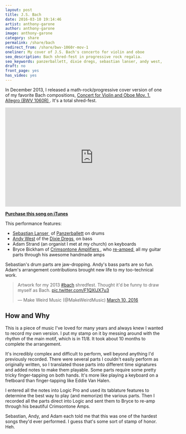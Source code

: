 ```yaml
---
layout: post
title: J.S. Bach
date: 2016-03-10 19:14:46
artist: anthony-garone
author: anthony-garone
image: anthony-garone
category: share
permalink: /share/bach
redirect_from: /share/bwv-1060r-mov-1
oneliner: My cover of J.S. Bach's concerto for violin and oboe
seo_description: Bach shred-fest in progressive rock regalia.
seo_keywords: panzerballett, dixie dregs, sebastian lanser, andy west, adam strand, crimsontone amps, math rock, bach rock
draft: no
front_page: yes
has_video: yes
---
```

In December 2013, I released a math-rock/progressive cover version of one of my favorite Bach compositions, [Concert for Violin and Oboe Mov. 1, Allegro (BWV 1060R)&nbsp;<i class="non-mwm fa fa-external-link-square"></i>](https://en.wikipedia.org/wiki/Keyboard_concertos_by_Johann_Sebastian_Bach#Concerto_in_C_minor.2C_BWV_1060). It's a total shred-fest.

<div class="video-wrapper"><iframe width="560" height="315" src="https://www.youtube.com/embed/OUDXsoV6-ak" frameborder="0" allowfullscreen></iframe></div>

**[Purchase this song on iTunes](https://itunes.apple.com/us/album/concerto-for-violin-oboe-in/id767515367)**

This performance features:

- [Sebastian Lanser&nbsp;<i class="non-mwm fa fa-external-link-square"></i>](http://sebastianlanser.com) of [Panzerballett](/discover/panzerballett) on drums
- [Andy West](/interview/andy-west) of the [Dixie Dregs&nbsp;<i class="non-mwm fa fa-external-link-square"></i>](https://en.wikipedia.org/wiki/Dixie_Dregs) on bass
- Adam Strand (an organist I met at my church) on keyboards
- Bryce Bickham of [Crimsontone Amplifiers&nbsp;<i class="non-mwm fa fa-external-link-square"></i>](http://crimsontone.com), who [re-amped&nbsp;<i class="non-mwm fa fa-external-link-square"></i>](https://en.wikipedia.org/wiki/Re-amp) all my guitar parts through his awesome handmade amps

Sebastian's drum parts are jaw-dropping. Andy's bass parts are so fun. Adam's arrangement contributions brought new life to my too-technical work.

<blockquote class="twitter-tweet" data-lang="en"><p lang="en" dir="ltr">Artwork for my 2013 <a href="https://twitter.com/hashtag/bach?src=hash">#bach</a> shredfest. Thought it&#39;d be funny to draw myself as Bach. <a href="https://t.co/F1QXIJX7u3">pic.twitter.com/F1QXIJX7u3</a></p>&mdash; Make Weird Music (@MakeWeirdMusic) <a href="https://twitter.com/MakeWeirdMusic/status/708064442823479296">March 10, 2016</a></blockquote>
<script async src="//platform.twitter.com/widgets.js" charset="utf-8"></script>

## How and Why

This is a piece of music I've loved for many years and always knew I wanted to record my own version. I put my stamp on it by messing around with the rhythm of the main motif, which is in 11/8. It took about 10 months to complete the arrangement.

It's incredibly complex and difficult to perform, well beyond anything I'd previously recorded. There were several parts I couldn't easily perform as originally written, so I translated those parts into different time signatures and added notes to make them playable. Some parts require some pretty tricky finger-tapping on both hands. It's more like playing a keyboard on a fretboard than finger-tapping like Eddie Van Halen.

I entered all the notes into Logic Pro and used its tablature features to determine the best way to play (and memorize) the various parts. Then I recorded all the parts direct into Logic and sent them to Bryce to re-amp through his beautiful Crimsontone Amps.

Sebastian, Andy, and Adam each told me that this was one of the hardest songs they'd ever performed. I guess that's some sort of stamp of honor. Heh.
